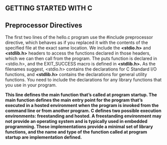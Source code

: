 ## GETTING STARTED WITH C
## Preprocessor Directives
The first two lines of the hello.c program use the #include preprocessor directive,
which behaves as if you replaced it with the contents of the specified
file at the exact same location. We include the **<stdio.h>** and **<stdlib.h>** headers
to access the functions declared in those headers, which we can then
call from the program. The puts function is declared in <stdio.h>, and the
EXIT_SUCCESS macro is defined in **<stdlib.h>.** As the filenames suggest, <stdio.h>
contains the declarations for C Standard I/O functions, and **<stdlib.h>** contains
the declarations for general utility functions. You need to include the
declarations for any library functions that you use in your program.

**This line defines the main function that’s called at program startup. The
main function defines the main entry point for the program that’s executed
in a hosted environment when the program is invoked from the command
line or from another program. C defines two possible execution environments:
freestanding and hosted. A freestanding environment may not provide
an operating system and is typically used in embedded programming.
These implementations provide a minimal set of library functions, and the
name and type of the function called at program startup are implementation
defined.**
